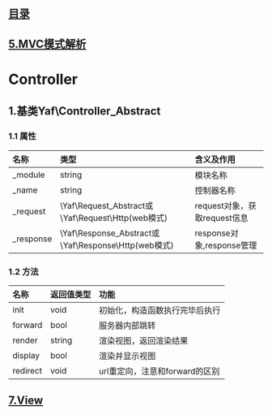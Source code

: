 ## [目录](https://github.com/yuncopy/yafr/blob/master/docs/index.md)

## [5.MVC模式解析](https://github.com/yuncopy/yafr/blob/master/docs/yaf/5.MVC模式解析.md)

# Controller

## 1.基类Yaf\Controller_Abstract

### 1.1 属性
|名称|类型|含义及作用|
|:--|:--|:--------|
|_module|string|模块名称|
|_name|string|控制器名称|
|_request|\Yaf\Request_Abstract或\Yaf\Request\Http(web模式)|request对象，获取request信息|
|_response|\Yaf\Response_Abstract或\Yaf\Response\Http(web模式)|response对象,response管理|

### 1.2 方法
|名称|返回值类型|功能|
|:--|:----|:---|
|init|void|初始化，构造函数执行完毕后执行|
|forward|bool|服务器内部跳转|
|render|string|渲染视图，返回渲染结果|
|display|bool|渲染并显示视图|
|redirect|void|url重定向，注意和forward的区别|

## [7.View](https://github.com/yuncopy/yafr/blob/master/docs/yaf/7.View.md)